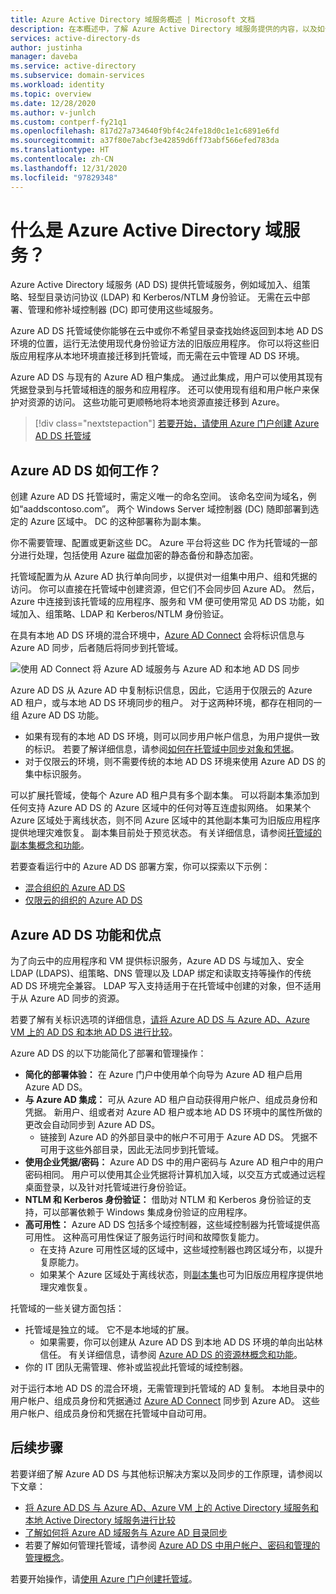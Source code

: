 ```yaml
---
title: Azure Active Directory 域服务概述 | Microsoft 文档
description: 在本概述中，了解 Azure Active Directory 域服务提供的内容，以及如何在组织中用其向云中的应用程序和服务提供标识服务。
services: active-directory-ds
author: justinha
manager: daveba
ms.service: active-directory
ms.subservice: domain-services
ms.workload: identity
ms.topic: overview
ms.date: 12/28/2020
ms.author: v-junlch
ms.custom: contperf-fy21q1
ms.openlocfilehash: 817d27a734640f9bf4c24fe18d0c1e1c6891e6fd
ms.sourcegitcommit: a37f80e7abcf3e42859d6ff73abf566efed783da
ms.translationtype: HT
ms.contentlocale: zh-CN
ms.lasthandoff: 12/31/2020
ms.locfileid: "97829348"
---
```

# <a name="what-is-azure-active-directory-domain-services"></a>什么是 Azure Active Directory 域服务？

Azure Active Directory 域服务 (AD DS) 提供托管域服务，例如域加入、组策略、轻型目录访问协议 (LDAP) 和 Kerberos/NTLM 身份验证。 无需在云中部署、管理和修补域控制器 (DC) 即可使用这些域服务。

Azure AD DS 托管域使你能够在云中或你不希望目录查找始终返回到本地 AD DS 环境的位置，运行无法使用现代身份验证方法的旧版应用程序。 你可以将这些旧版应用程序从本地环境直接迁移到托管域，而无需在云中管理 AD DS 环境。

Azure AD DS 与现有的 Azure AD 租户集成。 通过此集成，用户可以使用其现有凭据登录到与托管域相连的服务和应用程序。 还可以使用现有组和用户帐户来保护对资源的访问。 这些功能可更顺畅地将本地资源直接迁移到 Azure。

> [!div class="nextstepaction"]
> [若要开始，请使用 Azure 门户创建 Azure AD DS 托管域][tutorial-create]

## <a name="how-does-azure-ad-ds-work"></a>Azure AD DS 如何工作？

创建 Azure AD DS 托管域时，需定义唯一的命名空间。 该命名空间为域名，例如“aaddscontoso.com”。 两个 Windows Server 域控制器 (DC) 随即部署到选定的 Azure 区域中。 DC 的这种部署称为副本集。

你不需要管理、配置或更新这些 DC。 Azure 平台将这些 DC 作为托管域的一部分进行处理，包括使用 Azure 磁盘加密的静态备份和静态加密。

托管域配置为从 Azure AD 执行单向同步，以提供对一组集中用户、组和凭据的访问。 你可以直接在托管域中创建资源，但它们不会同步回 Azure AD。 然后，Azure 中连接到该托管域的应用程序、服务和 VM 便可使用常见 AD DS 功能，如域加入、组策略、LDAP 和 Kerberos/NTLM 身份验证。

在具有本地 AD DS 环境的混合环境中，[Azure AD Connect][azure-ad-connect] 会将标识信息与 Azure AD 同步，后者随后将同步到托管域。

![使用 AD Connect 将 Azure AD 域服务与 Azure AD 和本地 AD DS 同步](./media/active-directory-domain-services-design-guide/sync-topology.png)

Azure AD DS 从 Azure AD 中复制标识信息，因此，它适用于仅限云的 Azure AD 租户，或与本地 AD DS 环境同步的租户。 对于这两种环境，都存在相同的一组 Azure AD DS 功能。

* 如果有现有的本地 AD DS 环境，则可以同步用户帐户信息，为用户提供一致的标识。 若要了解详细信息，请参阅[如何在托管域中同步对象和凭据][synchronization]。
* 对于仅限云的环境，则不需要传统的本地 AD DS 环境来使用 Azure AD DS 的集中标识服务。

可以扩展托管域，使每个 Azure AD 租户具有多个副本集。 可以将副本集添加到任何支持 Azure AD DS 的 Azure 区域中的任何对等互连虚拟网络。 如果某个 Azure 区域处于离线状态，则不同 Azure 区域中的其他副本集可为旧版应用程序提供地理灾难恢复。 副本集目前处于预览状态。 有关详细信息，请参阅[托管域的副本集概念和功能][concepts-replica-sets]。


若要查看运行中的 Azure AD DS 部署方案，你可以探索以下示例：

* [混合组织的 Azure AD DS](scenarios.md#azure-ad-ds-for-hybrid-organizations)
* [仅限云的组织的 Azure AD DS](scenarios.md#azure-ad-ds-for-cloud-only-organizations)

## <a name="azure-ad-ds-features-and-benefits"></a>Azure AD DS 功能和优点

为了向云中的应用程序和 VM 提供标识服务，Azure AD DS 与域加入、安全 LDAP (LDAPS)、组策略、DNS 管理以及 LDAP 绑定和读取支持等操作的传统 AD DS 环境完全兼容。 LDAP 写入支持适用于在托管域中创建的对象，但不适用于从 Azure AD 同步的资源。

若要了解有关标识选项的详细信息，[请将 Azure AD DS 与 Azure AD、Azure VM 上的 AD DS 和本地 AD DS 进行比较][compare]。

Azure AD DS 的以下功能简化了部署和管理操作：

* **简化的部署体验：** 在 Azure 门户中使用单个向导为 Azure AD 租户启用 Azure AD DS。
* **与 Azure AD 集成：** 可从 Azure AD 租户自动获得用户帐户、组成员身份和凭据。 新用户、组或者对 Azure AD 租户或本地 AD DS 环境中的属性所做的更改会自动同步到 Azure AD DS。
    * 链接到 Azure AD 的外部目录中的帐户不可用于 Azure AD DS。 凭据不可用于这些外部目录，因此无法同步到托管域。
* **使用企业凭据/密码：** Azure AD DS 中的用户密码与 Azure AD 租户中的用户密码相同。 用户可以使用其企业凭据将计算机加入域，以交互方式或通过远程桌面登录，以及针对托管域进行身份验证。
* **NTLM 和 Kerberos 身份验证：** 借助对 NTLM 和 Kerberos 身份验证的支持，可以部署依赖于 Windows 集成身份验证的应用程序。
* **高可用性：** Azure AD DS 包括多个域控制器，这些域控制器为托管域提供高可用性。 这种高可用性保证了服务运行时间和故障恢复能力。
    * 在支持 Azure 可用性区域的区域中，这些域控制器也跨区域分布，以提升复原能力。
    * 如果某个 Azure 区域处于离线状态，则[副本集][concepts-replica-sets]也可为旧版应用程序提供地理灾难恢复。

托管域的一些关键方面包括：

* 托管域是独立的域。 它不是本地域的扩展。
    * 如果需要，你可以创建从 Azure AD DS 到本地 AD DS 环境的单向出站林信任。 有关详细信息，请参阅 [Azure AD DS 的资源林概念和功能][ forest-trusts]。
* 你的 IT 团队无需管理、修补或监视此托管域的域控制器。

对于运行本地 AD DS 的混合环境，无需管理到托管域的 AD 复制。 本地目录中的用户帐户、组成员身份和凭据通过 [Azure AD Connect][azure-ad-connect] 同步到 Azure AD。 这些用户帐户、组成员身份和凭据在托管域中自动可用。

## <a name="next-steps"></a>后续步骤

若要详细了解 Azure AD DS 与其他标识解决方案以及同步的工作原理，请参阅以下文章：

* [将 Azure AD DS 与 Azure AD、Azure VM 上的 Active Directory 域服务和本地 Active Directory 域服务进行比较][compare]
* [了解如何将 Azure AD 域服务与 Azure AD 目录同步][synchronization]
* 若要了解如何管理托管域，请参阅 [Azure AD DS 中用户帐户、密码和管理的管理概念][administration-concepts]。

若要开始操作，请[使用 Azure 门户创建托管域][tutorial-create]。

<!-- INTERNAL LINKS -->
[compare]: compare-identity-solutions.md
[synchronization]: synchronization.md
[tutorial-create]: tutorial-create-instance.md
[azure-ad-connect]: ../active-directory/hybrid/whatis-azure-ad-connect.md
[password-hash-sync]: ../active-directory/hybrid/how-to-connect-password-hash-synchronization.md
[forest-trusts]: concepts-resource-forest.md
[administration-concepts]: administration-concepts.md
[synchronization]: synchronization.md
[concepts-replica-sets]: concepts-replica-sets.md

